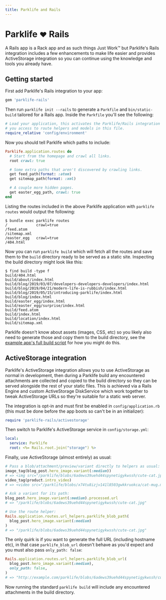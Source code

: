 ```yaml
---
title: Parklife and Rails
---
```

# Parklife <small>♥︎</small> Rails

A Rails app is a Rack app and as such things Just Work™ but Parklife's Rails integration includes a few enhancements to make life easier and provides ActiveStorage integration so you can continue using the knowledge and tools you already have.

## Getting started

First add Parklife's Rails integration to your app:

```ruby
gem 'parklife-rails'
```

Then run `parklife init --rails` to generate a `Parkfile` and `bin/static-build` tailored for a Rails app. Inside the `Parkfile` you'll see the following:

```ruby
# Load your application, this activates the Parklife/Rails integration and gives
# you access to route helpers and models in this file.
require_relative 'config/environment'
```

Now you should tell Parklife which paths to include:

```ruby
Parklife.application.routes do
  # Start from the homepage and crawl all links.
  root crawl: true

  # Some extra paths that aren't discovered by crawling links.
  get feed_path(format: :atom)
  get sitemap_path(format: :xml)

  # A couple more hidden pages.
  get easter_egg_path, crawl: true
end
```

Listing the routes included in the above Parklife application with `parklife routes` would output the following:

```
$ bundle exec parklife routes
/             crawl=true
/feed.atom
/sitemap.xml
/easter_egg   crawl=true
/404.html
```

Now you can run `parklife build` which will fetch all the routes and save them to the `build` directory ready to be served as a static site. Inspecting the build directory might look like this:

```
$ find build -type f
build/404.html
build/about/index.html
build/blog/2019/03/07/developers-developers-developers/index.html
build/blog/2019/04/21/modern-life-is-rubbish/index.html
build/blog/2019/05/15/introducing-parklife/index.html
build/blog/index.html
build/easter_egg/index.html
build/easter_egg/surprise/index.html
build/feed.atom
build/index.html
build/location/index.html
build/sitemap.xml
```

Parklife doesn't know about assets (images, CSS, etc) so you likely also need to generate those and copy them to the build directory, see the [example app's full build script](https://github.com/benpickles/parklife-rails/blob/main/example-app/bin/static-build) for how you might do this.

## ActiveStorage integration

Parklife's ActiveStorage integration allows you to use ActiveStorage as normal in development, then during a Parklife build any encountered attachments are collected and copied to the build directory so they can be served alongside the rest of your static files. This is achieved via a Rails Engine and custom ActiveStorage DiskService which work together to tweak ActiveStorage URLs so they're suitable for a static web server.

The integration is opt-in and must first be enabled in `config/application.rb` (this must be done before the app boots so can't be in an initializer):

```ruby
require 'parklife-rails/activestorage'
```

Then switch to Parklife's ActiveStorage service in `config/storage.yml`:

```yml
local:
  service: Parklife
  root: <%= Rails.root.join("storage") %>
```

Finally, use ActiveStorage (almost entirely) as usual:

```ruby
# Pass a blob/attachment/preview/variant directly to helpers as usual:
image_tag(blog_post.hero_image.variant(:medium))
# => <img src="/parklife/blobs/6adews39uehd44spynetigykwssh/cute-cat.jpg" />
video_tag(product.intro_video)
# => <video src="/parklife/blobs/x74tu8izjv141l8503gwkkruokca/cat-mug.mp4"></video>

# Ask a variant for its path:
blog_post.hero_image.variant(:medium).processed.url
# => "/parklife/blobs/6adews39uehd44spynetigykwssh/cute-cat.jpg"

# Use the route helper:
Rails.application.routes.url_helpers.parklife_blob_path(
  blog_post.hero_image.variant(:medium)
)
# => "/parklife/blobs/6adews39uehd44spynetigykwssh/cute-cat.jpg"
```

The only quirk is if you want to generate the full URL (including hostname etc), in that case `parklife_blob_url` doesn't behave as you'd expect and you must also pass `only_path: false`:

```ruby
Rails.application.routes.url_helpers.parklife_blob_url(
  blog_post.hero_image.variant(:medium),
  only_path: false,
)
# => "http://example.com/parklife/blobs/6adews39uehd44spynetigykwssh/cute-cat.jpg"
```

Now running the standard `parklife build` will include any encountered attachments in the build directory.

